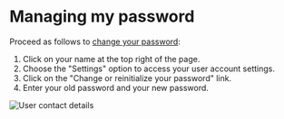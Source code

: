 # Managing my password

Proceed as follows to [change your password](https://app.isogeo.com/new-password):

1.	Click on your name at the top right of the page.
2.	Choose the "Settings" option to access your user account settings.
3.	Click on the "Change or reinitialize your password" link.
4.	Enter your old password and your new password.

![User contact details](/en/images/ID_password_change.png "Entering my contact details")
